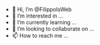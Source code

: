 - 👋 Hi, I’m @FilippoIsWeb
- 👀 I’m interested in ...
- 🌱 I’m currently learning ...
- 💞️ I’m looking to collaborate on ...
- 📫 How to reach me ...

<!---
FilippoIsWeb/FilippoIsWeb is a ✨ special ✨ repository because its `README.md` (this file) appears on your GitHub profile.
You can click the Preview link to take a look at your changes.
--->
